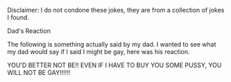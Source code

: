 Disclaimer: I do not condone these jokes, they are from a collection of jokes I found.

Dad's Reaction

The following is something actually said by my dad. I wanted to see what my dad would say if I said I might be gay, here was his reaction.

YOU'D BETTER NOT BE!! EVEN IF I HAVE TO BUY YOU SOME PUSSY, YOU WILL NOT BE GAY!!!!!!

